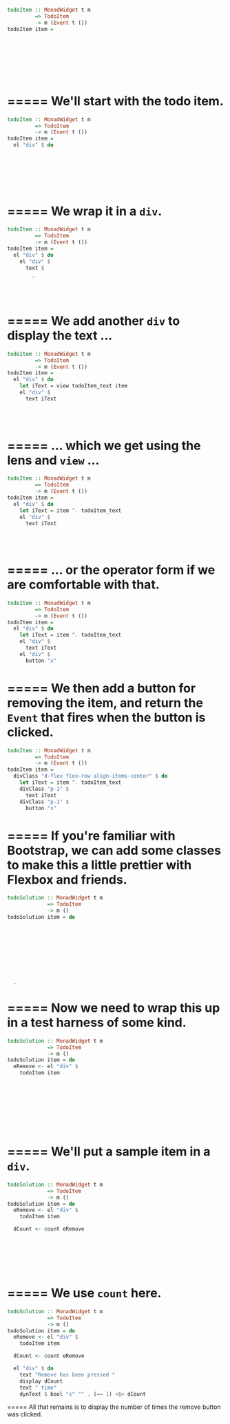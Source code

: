 ```haskell
todoItem :: MonadWidget t m
         => TodoItem
         -> m (Event t ())
todoItem item = 

  
  
  
        
        
        
```
=====
We'll start with the todo item.
=====
```haskell
todoItem :: MonadWidget t m
         => TodoItem
         -> m (Event t ())
todoItem item = 
  el "div" $ do
  
  
  
        
        
        
```
=====
We wrap it in a `div`.
=====
```haskell
todoItem :: MonadWidget t m
         => TodoItem
         -> m (Event t ())
todoItem item = 
  el "div" $ do
    el "div" $
      text $
        _
        
        
        
```
=====
We add another `div` to display the text ...
=====
```haskell
todoItem :: MonadWidget t m
         => TodoItem
         -> m (Event t ())
todoItem item = 
  el "div" $ do
    let iText = view todoItem_text item
    el "div" $
      text iText
        
        
        
```
=====
... which we get using the lens and `view` ...
=====
```haskell
todoItem :: MonadWidget t m
         => TodoItem
         -> m (Event t ())
todoItem item = 
  el "div" $ do
    let iText = item ^. todoItem_text
    el "div" $
      text iText
        
        
        
```
=====
... or the operator form if we are comfortable with that.
=====
```haskell
todoItem :: MonadWidget t m
         => TodoItem
         -> m (Event t ())
todoItem item = 
  el "div" $ do
    let iText = item ^. todoItem_text
    el "div" $
      text iText
    el "div" $
      button "x"
```
=====
We then add a button for removing the item, and return the `Event` that fires when the button is clicked.
=====
```haskell
todoItem :: MonadWidget t m
         => TodoItem
         -> m (Event t ())
todoItem item = 
  divClass "d-flex flex-row align-items-center" $ do
    let iText = item ^. todoItem_text
    divClass "p-1" $
      text iText
    divClass "p-1" $
      button "x"
```
=====
If you're familiar with Bootstrap, we can add some classes to make this a little prettier with Flexbox and friends.
=====
```haskell
todoSolution :: MonadWidget t m
             => TodoItem 
             -> m ()
todoSolution item = do


    
    
    
    
    
    
    
  _
```
=====
Now we need to wrap this up in a test harness of some kind.
=====
```haskell
todoSolution :: MonadWidget t m
             => TodoItem 
             -> m ()
todoSolution item = do
  eRemove <- el "div" $
    todoItem item
    
    
    
    
    
    
    
    
```
=====
We'll put a sample item in a `div`.
=====
```haskell
todoSolution :: MonadWidget t m
             => TodoItem 
             -> m ()
todoSolution item = do
  eRemove <- el "div" $
    todoItem item

  dCount <- count eRemove





  
```
=====
We use `count` here.
=====
```haskell
todoSolution :: MonadWidget t m
             => TodoItem 
             -> m ()
todoSolution item = do
  eRemove <- el "div" $
    todoItem item

  dCount <- count eRemove

  el "div" $ do
    text "Remove has been pressed "
    display dCount
    text " time"
    dynText $ bool "s" "" . (== 1) <$> dCount
```
=====
All that remains is to display the number of times the remove button was clicked.
